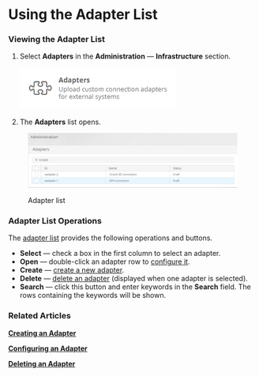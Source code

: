 # Using the Adapter List

### Viewing the Adapter List

1.  Select **Adapters** in the **Administration** — **Infrastructure** section.

    ![Adapters item on the Administration page](../.gitbook/assets/adapters)
2. The **Adapters** list opens.

<figure><img src="../.gitbook/assets/image (1) (1) (1).png" alt="Adapter list"><figcaption><p>Adapter list</p></figcaption></figure>

### Adapter List Operations

The [adapter list](adapter-list-operations.md#viewing-the-adapter-list) provides the following operations and buttons.

* **Select** — check a box in the first column to select an adapter.
* **Open** — double-click an adapter row to [configure it](configuring-an-adapter.md).
* **Create** — [create a new adapter](creating-an-adapter.md).
* **Delete** — [delete an adapter](deleting-an-adapter.md) (displayed when one adapter is selected).
* **Search** — click this button and enter keywords in the **Search** field. The rows containing the keywords will be shown.

### Related Articles <a href="#related-articles" id="related-articles"></a>

[**Creating an Adapter**](creating-an-adapter.md)

[**Configuring an Adapter**](configuring-an-adapter.md)

[**Deleting an Adapter**](deleting-an-adapter.md)

